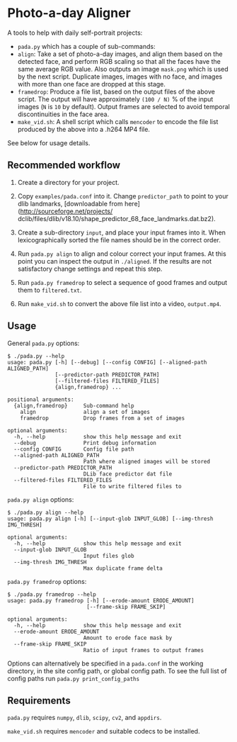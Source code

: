 # Photo-a-day Aligner 

A tools to help with daily self-portrait projects:


* `pada.py` which has a couple of sub-commands:
 * `align`: Take a set of photo-a-day images, and align them based on the
   detected face, and perform RGB scaling so that all the faces have the same
   average RGB value. Also outputs an image `mask.png` which is used by the
   next script. Duplicate images, images with no face, and images with more than
   one face are dropped at this stage.
 * `framedrop`: Produce a file list, based on the output files of the above
   script. The output will have approximately `(100 / N)` % of the input images
   (`N` is `10` by default). Output frames are selected to avoid temporal
   discontinuities in the face area.
* `make_vid.sh`: A shell script which calls `mencoder` to encode the file list
  produced by the above into a .h264 MP4 file.

See below for usage details.

## Recommended workflow

1. Create a directory for your project.

2. Copy `examples/pada.conf` into it. Change `predictor_path` to point to your
   dlib landmarks, [downloadable from here](http://sourceforge.net/projects/
dclib/files/dlib/v18.10/shape_predictor_68_face_landmarks.dat.bz2).

3. Create a sub-directory `input`, and place your input frames into it. When
   lexicographically sorted the file names should be in the correct order.

4. Run `pada.py align` to align and colour correct your input frames. At this
   point you can inspect the output in `./aligned`. If the results are not
   satisfactory change settings and repeat this step.

5. Run `pada.py framedrop` to select a sequence of good frames and output them
   to `filtered.txt`.

6. Run `make_vid.sh` to convert the above file list into a video, `output.mp4`.

## Usage

General `pada.py` options:

    $ ./pada.py --help
    usage: pada.py [-h] [--debug] [--config CONFIG] [--aligned-path ALIGNED_PATH]
                   [--predictor-path PREDICTOR_PATH]
                   [--filtered-files FILTERED_FILES]
                   {align,framedrop} ...

    positional arguments:
      {align,framedrop}     Sub-command help
        align               align a set of images
        framedrop           Drop frames from a set of images

    optional arguments:
      -h, --help            show this help message and exit
      --debug               Print debug information
      --config CONFIG       Config file path
      --aligned-path ALIGNED_PATH
                            Path where aligned images will be stored
      --predictor-path PREDICTOR_PATH
                            DLib face predictor dat file
      --filtered-files FILTERED_FILES
                            File to write filtered files to

`pada.py align` options:

    $ ./pada.py align --help
    usage: pada.py align [-h] [--input-glob INPUT_GLOB] [--img-thresh IMG_THRESH]

    optional arguments:
      -h, --help            show this help message and exit
      --input-glob INPUT_GLOB
                            Input files glob
      --img-thresh IMG_THRESH
                            Max duplicate frame delta

`pada.py framedrop` options:

    $ ./pada.py framedrop --help
    usage: pada.py framedrop [-h] [--erode-amount ERODE_AMOUNT]
                             [--frame-skip FRAME_SKIP]

    optional arguments:
      -h, --help            show this help message and exit
      --erode-amount ERODE_AMOUNT
                            Amount to erode face mask by
      --frame-skip FRAME_SKIP
                            Ratio of input frames to output frames

Options can alternatively be specified in a `pada.conf` in the working
directory, in the site config path, or global config path. To see the full list
of config paths run `pada.py print_config_paths`

## Requirements

`pada.py` requires `numpy`, `dlib`, `scipy`, `cv2`, and `appdirs`.

`make_vid.sh` requires `mencoder` and suitable codecs to be installed.

